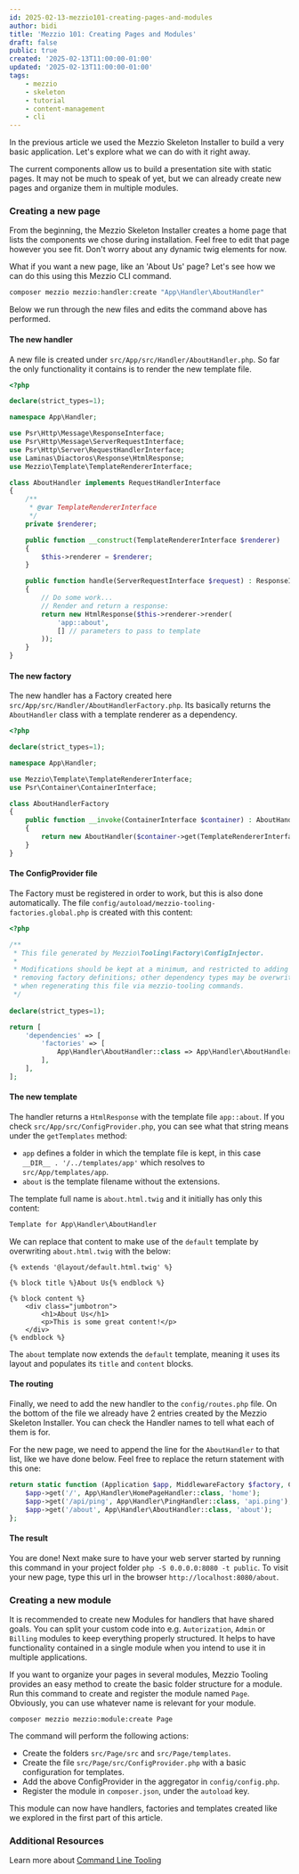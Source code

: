 ```yaml
---
id: 2025-02-13-mezzio101-creating-pages-and-modules
author: bidi
title: 'Mezzio 101: Creating Pages and Modules'
draft: false
public: true
created: '2025-02-13T11:00:00-01:00'
updated: '2025-02-13T11:00:00-01:00'
tags:
    - mezzio
    - skeleton
    - tutorial
    - content-management
    - cli
---
```


In the previous article we used the Mezzio Skeleton Installer to build a very basic application.
Let's explore what we can do with it right away.

The current components allow us to build a presentation site with static pages.
It may not be much to speak of yet, but we can already create new pages and organize them in multiple modules.

<!--- EXTENDED -->

### Creating a new page

From the beginning, the Mezzio Skeleton Installer creates a home page that lists the components we chose during installation.
Feel free to edit that page however you see fit.
Don't worry about any dynamic twig elements for now.

What if you want a new page, like an 'About Us' page?
Let's see how we can do this using this Mezzio CLI command. 

```php
composer mezzio mezzio:handler:create "App\Handler\AboutHandler"
```

Below we run through the new files and edits the command above has performed.

#### The new handler

A new file is created under `src/App/src/Handler/AboutHandler.php`.
So far the only functionality it contains is to render the new template file.

```php
<?php

declare(strict_types=1);

namespace App\Handler;

use Psr\Http\Message\ResponseInterface;
use Psr\Http\Message\ServerRequestInterface;
use Psr\Http\Server\RequestHandlerInterface;
use Laminas\Diactoros\Response\HtmlResponse;
use Mezzio\Template\TemplateRendererInterface;

class AboutHandler implements RequestHandlerInterface
{
    /**
     * @var TemplateRendererInterface
     */
    private $renderer;

    public function __construct(TemplateRendererInterface $renderer)
    {
        $this->renderer = $renderer;
    }

    public function handle(ServerRequestInterface $request) : ResponseInterface
    {
        // Do some work...
        // Render and return a response:
        return new HtmlResponse($this->renderer->render(
            'app::about',
            [] // parameters to pass to template
        ));
    }
}
```

#### The new factory

The new handler has a Factory created here `src/App/src/Handler/AboutHandlerFactory.php`.
Its basically returns the `AboutHandler` class with a template renderer as a dependency.

```php
<?php

declare(strict_types=1);

namespace App\Handler;

use Mezzio\Template\TemplateRendererInterface;
use Psr\Container\ContainerInterface;

class AboutHandlerFactory
{
    public function __invoke(ContainerInterface $container) : AboutHandler
    {
        return new AboutHandler($container->get(TemplateRendererInterface::class));
    }
}
```

#### The ConfigProvider file

The Factory must be registered in order to work, but this is also done automatically.
The file `config/autoload/mezzio-tooling-factories.global.php` is created with this content:

```php
<?php

/**
 * This file generated by Mezzio\Tooling\Factory\ConfigInjector.
 *
 * Modifications should be kept at a minimum, and restricted to adding or
 * removing factory definitions; other dependency types may be overwritten
 * when regenerating this file via mezzio-tooling commands.
 */
 
declare(strict_types=1);

return [
    'dependencies' => [
        'factories' => [
            App\Handler\AboutHandler::class => App\Handler\AboutHandlerFactory::class,
        ],
    ],
];
```

#### The new template

The handler returns a `HtmlResponse` with the template file `app::about`.
If you check `src/App/src/ConfigProvider.php`, you can see what that string means under the `getTemplates` method:

- `app` defines a folder in which the template file is kept, in this case `__DIR__ . '/../templates/app'` which resolves to `src/App/templates/app`.
- `about` is the template filename without the extensions.

The template full name is `about.html.twig` and it initially has only this content:

```html
Template for App\Handler\AboutHandler
```

We can replace that content to make use of the `default` template by overwriting `about.html.twig` with the below:

```twig
{% extends '@layout/default.html.twig' %}

{% block title %}About Us{% endblock %}

{% block content %}
    <div class="jumbotron">
        <h1>About Us</h1>
        <p>This is some great content!</p>
    </div>
{% endblock %}
```

The `about` template now extends the `default` template, meaning it uses its layout and populates its `title` and `content` blocks.

#### The routing

Finally, we need to add the new handler to the `config/routes.php` file.
On the bottom of the file we already have 2 entries created by the Mezzio Skeleton Installer.
You can check the Handler names to tell what each of them is for.

For the new page, we need to append the line for the `AboutHandler` to that list, like we have done below.
Feel free to replace the return statement with this one:

```php
return static function (Application $app, MiddlewareFactory $factory, ContainerInterface $container): void {
    $app->get('/', App\Handler\HomePageHandler::class, 'home');
    $app->get('/api/ping', App\Handler\PingHandler::class, 'api.ping');
    $app->get('/about', App\Handler\AboutHandler::class, 'about');
};
```

#### The result

You are done!
Next make sure to have your web server started by running this command in your project folder `php -S 0.0.0.0:8080 -t public`.
To visit your new page, type this url in the browser `http://localhost:8080/about`.

### Creating a new module

It is recommended to create new Modules for handlers that have shared goals.
You can split your custom code into e.g. `Autorization`, `Admin` or `Billing` modules to keep everything properly structured.
It helps to have functionality contained in a single module when you intend to use it in multiple applications.

If you want to organize your pages in several modules, Mezzio Tooling provides an easy method to create the basic folder structure for a module.
Run this command to create and register the module named `Page`.
Obviously, you can use whatever name is relevant for your module.

```shell
composer mezzio mezzio:module:create Page
```

The command will perform the following actions:

- Create the folders `src/Page/src` and `src/Page/templates`.
- Create the file `src/Page/src/ConfigProvider.php` with a basic configuration for templates.
- Add the above ConfigProvider in the aggregator in `config/config.php`.
- Register the module in `composer.json`, under the `autoload` key.

This module can now have handlers, factories and templates created like we explored in the first part of this article.

### Additional Resources

Learn more about [Command Line Tooling](https://docs.mezzio.dev/mezzio/v3/reference/cli-tooling/)
